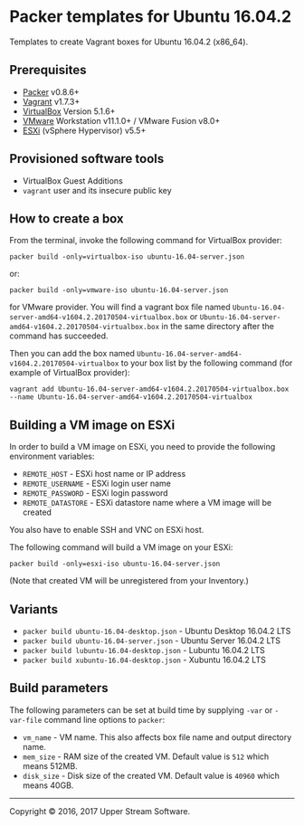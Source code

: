 # Packer templates for Ubuntu 16.04.2

Templates to create Vagrant boxes for Ubuntu 16.04.2 (x86_64).

## Prerequisites

* [Packer] v0.8.6+
* [Vagrant] v1.7.3+
* [VirtualBox] Version 5.1.6+
* [VMware] Workstation v11.1.0+ / VMware Fusion v8.0+
* [ESXi] (vSphere Hypervisor) v5.5+

[ESXi]: http://www.vmware.com/products/vsphere-hypervisor
        "Free VMware vSphere Hypervisor, Free Virtualization (ESXi)"
[Packer]: https://www.packer.io/ "Packer by HashiCorp"
[Vagrant]: https://www.vagrantup.com/ "Vagrant"
[VirtualBox]: https://www.virtualbox.org/ "Oracle VM VirtualBox"
[VMware]: http://www.vmware.com/ "VMware Virtualization for Desktop &amp; Server, Application, Public &amp; Hybrid Clouds"

## Provisioned software tools

* VirtualBox Guest Additions
* `vagrant` user and its insecure public key

## How to create a box

From the terminal, invoke the following command for VirtualBox provider:

	packer build -only=virtualbox-iso ubuntu-16.04-server.json

or:

	packer build -only=vmware-iso ubuntu-16.04-server.json

for VMware provider.
You will find a vagrant box file named `Ubuntu-16.04-server-amd64-v1604.2.20170504-virtualbox.box`
or `Ubuntu-16.04-server-amd64-v1604.2.20170504-virtualbox.box`
in the same directory after the command has succeeded.

Then you can add the box named `Ubuntu-16.04-server-amd64-v1604.2.20170504-virtualbox` to your box list
by the following command (for example of VirtualBox provider):


	vagrant add Ubuntu-16.04-server-amd64-v1604.2.20170504-virtualbox.box --name Ubuntu-16.04-server-amd64-v1604.2.20170504-virtualbox


## Building a VM image on ESXi

In order to build a VM image on ESXi, you need to provide the following environment variables:

* `REMOTE_HOST` - ESXi host name or IP address
* `REMOTE_USERNAME` - ESXi login user name
* `REMOTE_PASSWORD` - ESXi login password
* `REMOTE_DATASTORE` - ESXi datastore name where a VM image will be created

You also have to enable SSH and VNC on ESXi host.

The following command will build a VM image on your ESXi:

    packer build -only=esxi-iso ubuntu-16.04-server.json

(Note that created VM will be unregistered from your Inventory.)

## Variants

* `packer build ubuntu-16.04-desktop.json` - Ubuntu Desktop 16.04.2 LTS
* `packer build ubuntu-16.04-server.json` - Ubuntu Server 16.04.2 LTS
* `packer build lubuntu-16.04-desktop.json` - Lubuntu 16.04.2 LTS
* `packer build xubuntu-16.04-desktop.json` - Xubuntu 16.04.2 LTS


## Build parameters

The following parameters can be set at build time by supplying `-var` or `-var-file` command line options to `packer`:

* `vm_name` - VM name.  This also affects box file name and output directory name.
* `mem_size` - RAM size of the created VM.  Default value is `512` which means 512MB.
* `disk_size` - Disk size of the created VM.  Default value is `40960` which means 40GB.

- - -

Copyright &copy; 2016, 2017 Upper Stream Software.
